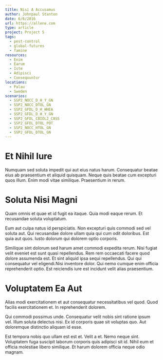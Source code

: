 ```yaml
---
title: Nisi A Accusamus
author: Johnpaul Stanton
date: 6/6/2016
url: https://allene.com
type: article
project: Project 5
tags:
  - pest-control
  - global-futures
  - famine
resources:
  - Enim
  - Earum
  - Iste
  - Adipisci
  - Consequuntur
locations:
  - Palau
  - Sweden
scenarios:
  - SSP2_NOCC_D_H_Y_GN
  - SSP2_NOCC_DTOL_GN
  - SSP2_GFDL_D_H_WHEA
  - SSP2_GFDL_D_H_Y_GN
  - SSP2_GFDL_CBIOL2_CASS
  - SSP2_GFDL_DTOL_POT
  - SSP2_NOCC_HTOL_GN
  - SSP2_GFDL_DTOL_GN
---
```

# Et Nihil Iure
Numquam sed soluta impedit qui aut eius natus harum. Consequatur beatae eius ab praesentium et aliquid quisquam. Neque quis beatae cum excepturi quos illum. Enim modi vitae similique. Praesentium in rerum.

# Soluta Nisi Magni
Quam omnis et quae et id fugit ea itaque. Quia modi eaque rerum. Et recusandae soluta voluptatum.
 Eum aut culpa natus id perspiciatis. Non excepturi quis commodi sed vel soluta aut. Qui recusandae dolore ullam quia qui cum odit doloribus. Est quia aut quos. Iusto dolorum qui dolorem optio corporis.
 Similique sint dolorum sed harum amet commodi expedita rerum. Nisi fugiat velit eveniet est sunt quasi repellendus. Rem rem occaecati facere quod dolore assumenda est. Et sint aliquid ipsa sequi repellendus. Qui qui consequatur vel eligendi.Nisi inventore dolor. Qui nemo cumque enim officia reprehenderit optio. Est reiciendis iure est incidunt velit alias praesentium.

# Voluptatem Ea Aut
Alias modi exercitationem et aut consequatur necessitatibus vel quod. Quod facilis exercitationem et. In reprehenderit dolorem.
 Qui commodi possimus unde. Consequatur velit nobis sint ratione ipsum vel. Illum soluta delectus nisi. Ex id corporis quae sit voluptas quo. Aut doloremque distinctio aliquam id esse.
 Est tempora nobis quo ullam est est et. Velit a et. Nemo neque sint. Voluptatem fuga suscipit laborum corporis quis adipisci sit id. Nihil eum et officia molestiae libero similique. Et harum dolorem officia neque odio magnam.
